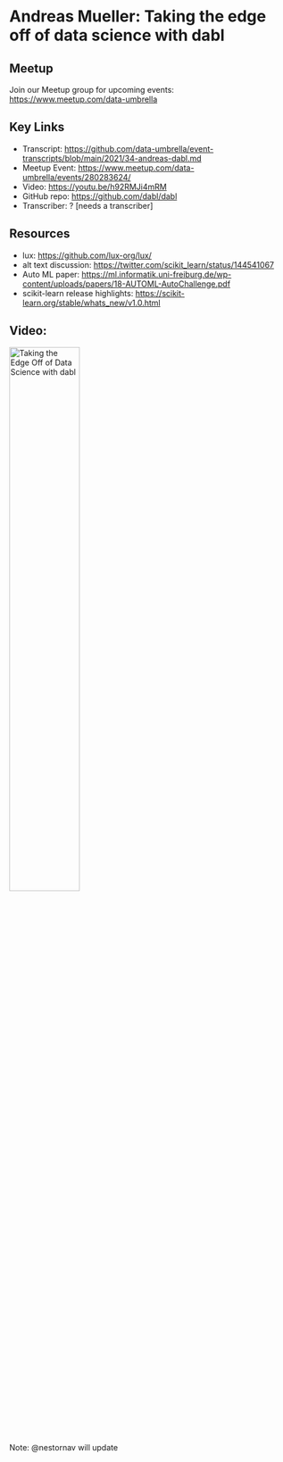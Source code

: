 # Andreas Mueller:  Taking the edge off of data science with dabl

## Meetup
Join our Meetup group for upcoming events:
https://www.meetup.com/data-umbrella

## Key Links
- Transcript:  https://github.com/data-umbrella/event-transcripts/blob/main/2021/34-andreas-dabl.md
- Meetup Event:  https://www.meetup.com/data-umbrella/events/280283624/
- Video:  https://youtu.be/h92RMJi4mRM
- GitHub repo:   https://github.com/dabl/dabl
- Transcriber:  ? [needs a transcriber]

## Resources
- lux:  https://github.com/lux-org/lux/
- alt text discussion:  https://twitter.com/scikit_learn/status/144541067
- Auto ML paper: https://ml.informatik.uni-freiburg.de/wp-content/uploads/papers/18-AUTOML-AutoChallenge.pdf
- scikit-learn release highlights: https://scikit-learn.org/stable/whats_new/v1.0.html

## Video:  

<a href="http://www.youtube.com/watch?feature=player_embedded&v=h92RMJi4mRM" target="_blank"><img src="http://img.youtube.com/vi/h92RMJi4mRM/0.jpg" 
alt="Taking the Edge Off of Data Science with dabl" width="50%" /></a>


Note:  @nestornav will update
